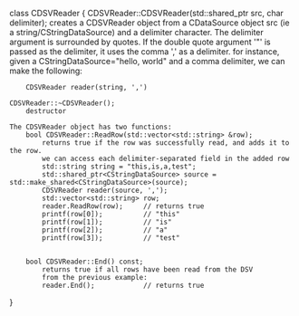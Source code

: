 
class CDSVReader {
    CDSVReader::CDSVReader(std::shared_ptr<CDataSource> src, char delimiter);
        creates a CDSVReader object from a CDataSource object src (ie a string/CStringDataSource) and a delimiter character.
        The delimiter argument is surrounded by quotes. If the double quote argument '"' is passed as the delimiter, it uses the comma ',' as a delimiter.
        for instance, given a CStringDataSource="hello, world" and a comma delimiter, we can make the following:

        CDSVReader reader(string, ',')
        
    CDSVReader::~CDSVReader();
        destructor

    The CDSVReader object has two functions:
        bool CDSVReader::ReadRow(std::vector<std::string> &row);
            returns true if the row was successfully read, and adds it to the row.
            we can access each delimiter-separated field in the added row
            std::string string = "this,is,a,test";
            std::shared_ptr<CStringDataSource> source = std::make_shared<CStringDataSource>(source);
            CDSVReader reader(source, ',');
            std::vector<std::string> row;
            reader.ReadRow(row);     // returns true
            printf(row[0]);          // "this"            
            printf(row[1]);          // "is"
            printf(row[2]);          // "a"
            printf(row[3]);          // "test"


        bool CDSVReader::End() const;
            returns true if all rows have been read from the DSV
            from the previous example:
            reader.End();            // returns true
}